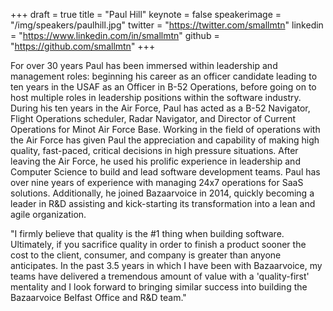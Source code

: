 +++
draft = true
title = "Paul Hill"
keynote = false
speakerimage = "/img/speakers/paulhill.jpg"
twitter = "https://twitter.com/smallmtn"
linkedin = "https://www.linkedin.com/in/smallmtn"
github = "https://github.com/smallmtn"
+++

For over 30 years Paul has been immersed within leadership and management roles: beginning his career as an officer candidate leading to ten years in the USAF as an Officer in B-52 Operations, before going on to host multiple roles in leadership positions within the software industry.  During his ten years in the Air Force, Paul has acted as a B-52 Navigator, Flight Operations scheduler, Radar Navigator, and Director of Current Operations for Minot Air Force Base.  Working in the field of operations with the Air Force has given Paul the appreciation and capability of making high quality, fast-paced, critical decisions in high pressure situations.  After leaving the Air Force, he used his prolific experience in leadership and Computer Science to build and lead software development teams. Paul has over nine years of experience with managing 24x7 operations for SaaS solutions. Additionally, he joined Bazaarvoice in 2014, quickly becoming a leader in R&D assisting and kick-starting its transformation into a lean and agile organization.

"I firmly believe that quality is the #1 thing when building software.  Ultimately, if you sacrifice quality in order to finish a product sooner the cost to the client, consumer, and company is greater than anyone anticipates.  In the past 3.5 years in which I have been with Bazaarvoice, my teams have delivered a tremendous amount of value with a 'quality-first' mentality and I look forward to bringing similar success into building the Bazaarvoice Belfast Office and R&D team."